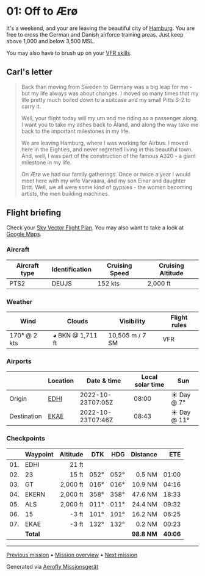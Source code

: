 01: Off to Ærø
==================

It's a weekend, and your are leaving the beautiful city of [Hamburg](https://en.wikipedia.org/wiki/Hamburg). You are free to cross the German and Danish airforce training areas. Just keep above 1,000 and below 3,500 MSL.

You may also have to brush up on your [VFR skills](https://journal.3960.org/posts/2019-09-22-vfr-ohne-technischen-schnickschnack/).

Carl's letter
-------------

> Back than moving from Sweden to Germany was a big leap for me - but my life always was about changes. I moved so many times that my life pretty much boiled down to a suitcase and my small Pitts S-2 to carry it.
>
> Well, your flight today will my urn and me riding as a passenger along. I want you to take my ashes back to Åland, and along the way take me back to the important milestones in my life.
>
> We are leaving Hamburg, where I was working for Airbus. I moved here in the Eighties, and never regretted living in this beautiful town. And, well, I was part of the construction of the famous A320 - a giant milestone in my life.
>
> On Ærø we had our family gatherings. Once or twice a year I would meet here with my wife Varvaara, and my son Einar and daughter Britt. Well, we all were some kind of gypsies - the women becoming artists, the men building machines.

Flight briefing
---------------

Check your [Sky Vector Flight Plan](https://skyvector.com/?ll=53.53760657450579,9.826625623518156&chart=301&zoom=3&fpl=N0152A088%20EDHI%205343N00955E%205430N00952E%205454N00960E%20EKAE). You may also want to take a look at [Google Maps](https://www.google.com/maps/@?api=1&map_action=map&center=53.53760657450579,9.826625623518156&zoom=12&basemap=terrain).

### Aircraft

| Aircraft type | Identification | Cruising Speed | Cruising Altitude |
|---------------|----------------|----------------|-------------------|
| PTS2 | DEUJS | 152 kts | 2,000 ft |

### Weather

| Wind | Clouds | Visibility | Flight rules |
|------|--------|------------|--------------|
| 170° @ 2 kts | ◕ BKN @ 1,711 ft | 10,505 m / 7 SM | VFR |

### Airports

|             | Location | Date & time | Local solar time | Sun |
|-------------|----------|-------------|------------------|-----|
| Origin      | [EDHI](https://skyvector.com/airport/EDHI) | 2022-10-23T07:05Z | 08:00 | ☀ Day @ 7° |
| Destination | [EKAE](https://skyvector.com/airport/EKAE) | 2022-10-23T07:46Z | 08:43 | ☀ Day @ 11° |

### Checkpoints

|     | Waypoint  | Altitude  | DTK  | HDG  | Distance |   ETE |
|:---:|-----------|----------:|-----:|-----:|---------:|------:|
| 01. | EDHI      |     21 ft |      |      |          |       |
| 02. | 23        |     15 ft | 052° | 052° |   0.5 NM | 01:00 |
| 03. | GT        |  2,000 ft | 016° | 016° |  10.9 NM | 04:16 |
| 04. | EKERN     |  2,000 ft | 358° | 358° |  47.6 NM | 18:33 |
| 05. | ALS       |  2,000 ft | 011° | 011° |  24.4 NM | 09:32 |
| 06. | 15        |     -3 ft | 101° | 101° |  16.2 NM | 06:25 |
| 07. | EKAE      |     -3 ft | 132° | 132° |   0.2 NM | 00:23 |
|     | **Total** |           |      |      | **98.8 NM** | **40:06** |

----

[Previous mission](./00_get_to_know_the_pitts_s-2.md) • [Mission overview](./README.md) • [Next mission](./02_bridge_to_koebenhavn.md)

Generated via [Aerofly Missionsgerät](https://github.com/fboes/aerofly-missions)
